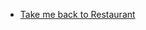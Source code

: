 <ul class="breadcrumb">
  <li><a href="https://anabalanuta.github.io/portuguese4you/restaurant.html">Take me back to Restaurant</a></li>
  </ul>
